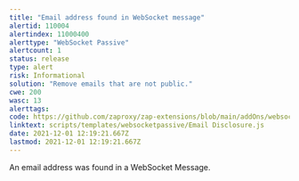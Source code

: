 ```yaml
---
title: "Email address found in WebSocket message"
alertid: 110004
alertindex: 11000400
alerttype: "WebSocket Passive"
alertcount: 1
status: release
type: alert
risk: Informational
solution: "Remove emails that are not public."
cwe: 200
wasc: 13
alerttags: 
code: https://github.com/zaproxy/zap-extensions/blob/main/addOns/websocket/src/main/zapHomeFiles/scripts/templates/websocketpassive/Email%20Disclosure.js
linktext: scripts/templates/websocketpassive/Email Disclosure.js
date: 2021-12-01 12:19:21.667Z
lastmod: 2021-12-01 12:19:21.667Z
---
```

An email address was found in a WebSocket Message.
